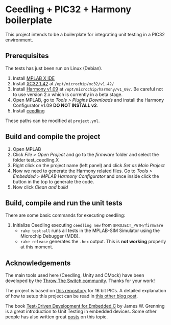 # Ceedling + PIC32 + Harmony boilerplate

This project intends to be a boilerplate for integrating unit testing in a PIC32 environment.


## Prerequisites
The tests has just been run on Linux (Debian).

1. Install [MPLAB X IDE](http://www.microchip.com/mplab/mplab-x-ide)
2. Install [XC32 1.42](http://www.microchip.com/mplab/compilers) at `/opt/microchip/xc32/v1.42/`
3. Install [Harmony v1.09](http://www.microchip.com/mplab/mplab-harmony) at `/opt/microchip/harmony/v1_09/`. Be careful not to use version 2.x which is currently in a beta stage.
4. Open MPLAB, go to *Tools > Plugins Downloads* and install the Harmony Configurator v1.09 **DO NOT INSTALL v2**.
5. Install [ceedling](https://github.com/ThrowTheSwitch/ceedling)

These paths can be modified at `project.yml`.

## Build and compile the project
1. Open MPLAB
2. Click *File > Open Project* and go to the *firmware* folder and select the folder test_ceedling.X
3. Right click on the project name (left panel) and click *Set as Main Project*
4. Now we need to generate the Harmony related files. Go to *Tools > Embedded > MPLAB Harmony Configurator* and once inside click the button in the top to generate the code.
5. Now click *Clean and build*

## Build, compile and run the unit tests
There are some basic commands for executing ceedling:
1. Initialize Ceedling executing `ceedling new` from `$PROJECT_PATH/firmware`
   * `rake test:all` runs all tests in the MPLAB-SIM Simulator using the Microchip Debugger (MDB).
   * `rake release` generates the `.hex` output. This is **not working** properly at this moment.

## Acknowledgements

The main tools used here (Ceedling, Unity and CMock) have been developed by the [Throw The Switch community](http://www.throwtheswitch.org/). Thanks for your work!

The project is based on [this repository](https://github.com/ThrowTheSwitch/CeedlingExample_Microchip) for 16 bit PICs. A detailed explanation of how to setup this project can be read in [this other blog post](http://spin.atomicobject.com/2012/10/22/getting-started-with-tdd-for-microchips-pics/).

The book [Test-Driven Development for Embedded C](https://pragprog.com/book/jgade/test-driven-development-for-embedded-c) by James W. Grenning is a great introduction to Unit Testing in embedded devices. Some other people has also written great [posts](http://dmitryfrank.com/articles/unit_testing_embedded_c_applications) on this topic.
